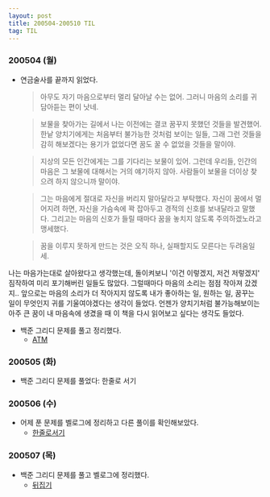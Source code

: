 ```yaml
---
layout: post
title: 200504-200510 TIL
tag: TIL
---
```


### 200504 (월)
- 연금술사를 끝까지 읽었다.
  > 아무도 자기 마음으로부터 멀리 달아날 수는 없어. 그러니 마음의 소리를 귀담아듣는 편이 낫네.
  
  > 보물을 찾아가는 길에서 나는 이전에는 결코 꿈꾸지 못했던 것들을 발견했어. 한낱 양치기에게는 처음부터 불가능한 것처럼 보이는 일들, 그래 그런 것들을 감히 해보겠다는 용기가 없었다면 꿈도 꿀 수 없었을 것들을 말이야.
  
  > 지상의 모든 인간에게는 그를 기다리는 보물이 있어. 그런데 우리들, 인간의 마음은 그 보물에 대해서는 거의 얘기하지 않아. 사람들이 보물을 더이상 찾으려 하지 않으니까 말이야.
  
  > 그는 마음에게 절대로 자신을 버리지 말아달라고 부탁했다. 자신이 꿈에서 멀어지려 하면, 자신을 가슴속에 꽉 잡아두고 경적의 신호를 보내달라고 말했다. 그리고는 마음의 신호가 들릴 때마다 꿈을 놓치지 않도록 주의하겠노라고 맹세했다.
  
  > 꿈을 이루지 못하게 만드는 것은 오직 하나, 실패할지도 모른다는 두려움일세.
  
 나는 마음가는대로 살아왔다고 생각했는데, 돌이켜보니 '이건 이렇겠지, 저건 저렇겠지' 짐작하여 미리 포기해버린 일들도 많았다. 그럴때마다 마음의 소리는 점점 작아져 갔겠지.. 앞으로는 마음의 소리가 더 작아지지 않도록 내가 좋아하는 일, 원하는 일, 꿈꾸는 일이 무엇인지 귀를 기울여야겠다는 생각이 들었다. 언젠가 양치기처럼 불가능해보이는 아주 큰 꿈이 내 마음속에 생겼을 때 이 책을 다시 읽어보고 싶다는 생각도 들었다.
 
- 백준 그리디 문제를 풀고 정리했다.
  - [ATM](https://velog.io/@langssi/%EB%B0%B1%EC%A4%80-11399ATM)

### 200505 (화)
- 백준 그리디 문제를 풀었다: 한줄로 서기

### 200506 (수)
- 어제 푼 문제를 벨로그에 정리하고 다른 풀이를 확인해보았다.
  - [한줄로서기](https://velog.io/@langssi/%EB%B0%B1%EC%A4%80-1138-%ED%95%9C%EC%A4%84%EB%A1%9C-%EC%84%9C%EA%B8%B0)

### 200507 (목)
- 백준 그리디 문제를 풀고 벨로그에 정리했다.
  - [뒤집기](https://velog.io/@langssi/%EB%B0%B1%EC%A4%80-1439-%EB%92%A4%EC%A7%91%EA%B8%B0)
 
